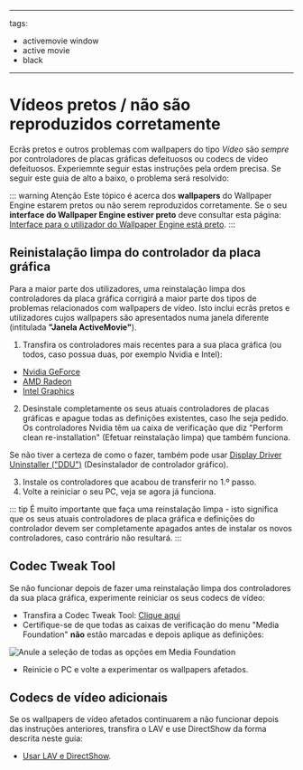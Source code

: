 - - -
tags:
  - activemovie window
  - active movie
  - black
- - -
# Vídeos pretos / não são reproduzidos corretamente

Ecrãs pretos e outros problemas com wallpapers do tipo *Vídeo* são *sempre* por controladores de placas gráficas defeituosos ou codecs de vídeo defeituosos. Experiemnte seguir estas instruções pela ordem precisa. Se seguir este guia de alto a baixo, o problema será resolvido:

::: warning
Atenção Este tópico é acerca dos **wallpapers** do Wallpaper Engine estarem pretos ou não serem reproduzidos corretamente. Se o seu **interface do Wallpaper Engine estiver preto** deve consultar esta página: [Interface para o utilizador do Wallpaper Engine está preto](/interface/broken.html#wallpaper-engine-interface-is-black).
:::

## Reinistalação limpa do controlador da placa gráfica

Para a maior parte dos utilizadores, uma reinstalação limpa dos controladores da placa gráfica corrigirá a maior parte dos tipos de problemas relacionados com wallpapers de vídeo. Isto inclui ecrãs pretos e utilizadores cujos wallpapers são apresentados numa janela diferente (intitulada **"Janela ActiveMovie"**).

1. Transfira os controladores mais recentes para a sua placa gráfica (ou todos, caso possua duas, por exemplo Nvidia e Intel):

* [Nvidia GeForce](https://www.nvidia.com/Download/index.aspx)
* [AMD Radeon](https://www.amd.com/support)
* [Intel Graphics](https://downloadcenter.intel.com/product/80939/Graphics-Drivers)

2. Desinstale completamente os seus atuais controladores de placas gráficas e apague todas as definições existentes, caso lhe seja pedido. Os controladores Nvidia têm ua caixa de verificação que diz "Perform clean re-installation" (Efetuar reinstalação limpa) que também funciona.

Se não tiver a certeza de como o fazer, também pode usar [Display Driver Uninstaller ("DDU")](https://www.guru3d.com/files-details/display-driver-uninstaller-download.html) (Desinstalador de controlador gráfico).

3. Instale os controladores que acabou de transferir no 1.º passo.
4. Volte a reiniciar o seu PC, veja se agora já funciona.

::: tip
É muito importante que faça uma reinstalação limpa - isto significa que os seus atuais controladores de placa gráfica e definições do controlador devem ser completamente apagados antes de instalar os novos controladores, caso contrário não resultará.
:::

## Codec Tweak Tool

Se não funcionar depois de fazer uma reinstalação limpa dos controladores da sua placa gráfica, experimente reiniciar os seus codecs de vídeo:

* Transfira a Codec Tweak Tool: [Clique aqui](https://www.codecguide.com/download_other.htm)
* Certifique-se de que todas as caixas de verificação do menu "Media Foundation" **não** estão marcadas e depois aplique as definições:

![Anule a seleção de todas as opções em Media Foundation](./codectweak.gif)

* Reinicie o PC e volte a experimentar os wallpapers afetados.

## Codecs de vídeo adicionais

Se os wallpapers de vídeo afetados continuarem a não funcionar depois das instruções anteriores, transfira o LAV e use DirectShow da forma descrita neste guia:

* [Usar LAV e DirectShow](/videos/lav.html).
